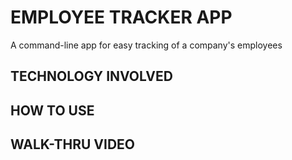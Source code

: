# EMPLOYEE TRACKER APP
A command-line app for easy tracking of a company's employees






## TECHNOLOGY INVOLVED





## HOW TO USE 





## WALK-THRU VIDEO